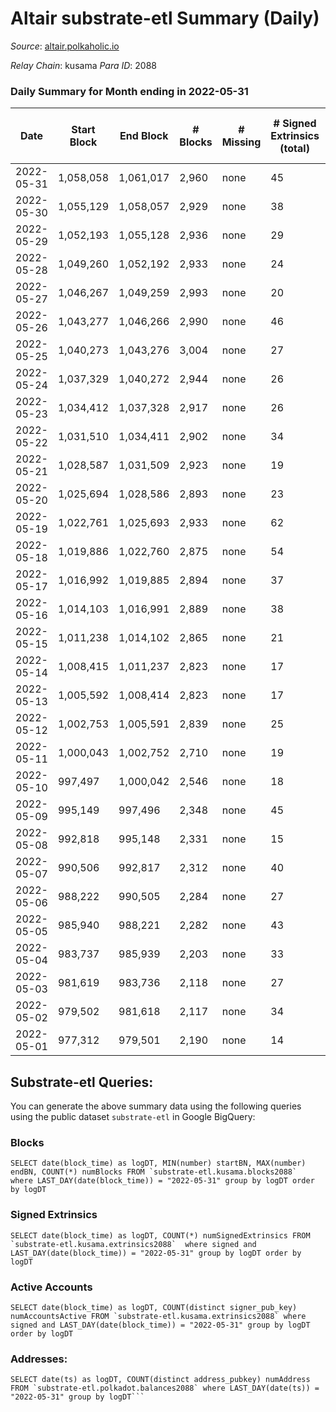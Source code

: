 # Altair substrate-etl Summary (Daily)

_Source_: [altair.polkaholic.io](https://altair.polkaholic.io)

*Relay Chain*: kusama
*Para ID*: 2088



### Daily Summary for Month ending in 2022-05-31


| Date | Start Block | End Block | # Blocks | # Missing | # Signed Extrinsics (total) | # Active Accounts | # Addresses with Balances | # Events | # Transfers | # XCM Transfers In | # XCM Transfers Out |
| ---- | ----------- | --------- | -------- | --------- | --------------------------- | ----------------- | ------------------------- | -------- | ----------- | ------------------ | ------------------- |
| 2022-05-31 | 1,058,058 | 1,061,017 | 2,960 | none  | 45 | 32 | 22,136 | 6,113 | 15 ($1,326.49) |   |   |
| 2022-05-30 | 1,055,129 | 1,058,057 | 2,929 | none  | 38 | 30 | 22,133 | 6,041 | 13 ($2,989.35) | 2 ($0.003) | 3 ($0.06) |
| 2022-05-29 | 1,052,193 | 1,055,128 | 2,936 | none  | 29 | 20 | 22,130 | 6,003 | 13 ($2,861.70) |   |   |
| 2022-05-28 | 1,049,260 | 1,052,192 | 2,933 | none  | 24 | 19 | 22,126 | 5,970 | 8 ($194.61) |   |   |
| 2022-05-27 | 1,046,267 | 1,049,259 | 2,993 | none  | 20 | 18 | 22,123 | 6,075 | 8 ($284.52) |   |   |
| 2022-05-26 | 1,043,277 | 1,046,266 | 2,990 | none  | 46 | 33 | 22,121 | 6,202 | 24 ($3,087.48) |   |   |
| 2022-05-25 | 1,040,273 | 1,043,276 | 3,004 | none  | 27 | 21 | 22,119 | 6,127 | 7 ($1,028.53) |   |   |
| 2022-05-24 | 1,037,329 | 1,040,272 | 2,944 | none  | 26 | 20 | 22,118 | 6,019 | 10 ($1,144.41) | 2 ($0.02) | 2 ($0.96) |
| 2022-05-23 | 1,034,412 | 1,037,328 | 2,917 | none  | 26 | 20 | 22,114 | 5,968 | 9 ($3,248.27) |   | 3  |
| 2022-05-22 | 1,031,510 | 1,034,411 | 2,902 | none  | 34 | 27 | 22,109 | 5,955 | 10 ($92.59) |   |   |
| 2022-05-21 | 1,028,587 | 1,031,509 | 2,923 | none  | 19 | 14 | 22,107 | 5,934 | 10 ($181.85) |   |   |
| 2022-05-20 | 1,025,694 | 1,028,586 | 2,893 | none  | 23 | 18 | 22,104 | 5,907 | 13 ($2,659.44) |   |   |
| 2022-05-19 | 1,022,761 | 1,025,693 | 2,933 | none  | 62 | 41 | 22,101 | 6,155 | 7 ($29.43) |   |   |
| 2022-05-18 | 1,019,886 | 1,022,760 | 2,875 | none  | 54 | 37 | 22,100 | 5,998 | 14 ($18,660.15) |   |   |
| 2022-05-17 | 1,016,992 | 1,019,885 | 2,894 | none  | 37 | 32 | 22,095 | 6,003 | 10 ($857.98) |   |   |
| 2022-05-16 | 1,014,103 | 1,016,991 | 2,889 | none  | 38 | 28 | 22,089 | 6,004 | 12 ($2,495.45) |   |   |
| 2022-05-15 | 1,011,238 | 1,014,102 | 2,865 | none  | 21 | 17 | 22,083 | 5,842 | 8 ($116.64) |   |   |
| 2022-05-14 | 1,008,415 | 1,011,237 | 2,823 | none  | 17 | 12 | 22,080 | 5,729 | 7 ($539.60) |   |   |
| 2022-05-13 | 1,005,592 | 1,008,414 | 2,823 | none  | 17 | 13 | 22,077 | 5,728 | 9 ($130.15) |   |   |
| 2022-05-12 | 1,002,753 | 1,005,591 | 2,839 | none  | 25 | 20 | 22,077 | 5,812 | 18 ($280.10) |   |   |
| 2022-05-11 | 1,000,043 | 1,002,752 | 2,710 | none  | 19 | 18 | 22,072 | 5,508 | 10 ($121.18) |   |   |
| 2022-05-10 | 997,497 | 1,000,042 | 2,546 | none  | 18 | 17 | 22,070 | 5,179 | 8 ($166.13) |   |   |
| 2022-05-09 | 995,149 | 997,496 | 2,348 | none  | 45 | 31 | 22,067 | 4,902 | 29 ($110,442.88) |   |   |
| 2022-05-08 | 992,818 | 995,148 | 2,331 | none  | 15 | 12 | 22,061 | 4,743 | 7 ($1,843.75) |   |   |
| 2022-05-07 | 990,506 | 992,817 | 2,312 | none  | 40 | 33 | 22,058 | 4,808 | 18 ($447.43) |   |   |
| 2022-05-06 | 988,222 | 990,505 | 2,284 | none  | 27 | 22 | 22,056 | 4,723 | 12 ($250.61) |   |   |
| 2022-05-05 | 985,940 | 988,221 | 2,282 | none  | 43 | 29 | 22,052 | 4,803 | 22 ($5,555.69) |   |   |
| 2022-05-04 | 983,737 | 985,939 | 2,203 | none  | 33 | 25 | 22,049 | 4,601 | 19 ($17,283.25) |   |   |
| 2022-05-03 | 981,619 | 983,736 | 2,118 | none  | 27 | 23 | 22,042 | 4,399 | 21 ($2,660.48) |   |   |
| 2022-05-02 | 979,502 | 981,618 | 2,117 | none  | 34 | 26 | 22,036 | 4,402 | 19 ($4,902.31) |   |   |
| 2022-05-01 | 977,312 | 979,501 | 2,190 | none  | 14 | 12 | 22,031 | 4,481 | 11 ($5,784.26) |   |   |

## Substrate-etl Queries:
You can generate the above summary data using the following queries using the public dataset `substrate-etl` in Google BigQuery:


### Blocks
```
SELECT date(block_time) as logDT, MIN(number) startBN, MAX(number) endBN, COUNT(*) numBlocks FROM `substrate-etl.kusama.blocks2088`  where LAST_DAY(date(block_time)) = "2022-05-31" group by logDT order by logDT
```


### Signed Extrinsics
```
SELECT date(block_time) as logDT, COUNT(*) numSignedExtrinsics FROM `substrate-etl.kusama.extrinsics2088`  where signed and LAST_DAY(date(block_time)) = "2022-05-31" group by logDT order by logDT
```


### Active Accounts
```
SELECT date(block_time) as logDT, COUNT(distinct signer_pub_key) numAccountsActive FROM `substrate-etl.kusama.extrinsics2088` where signed and LAST_DAY(date(block_time)) = "2022-05-31" group by logDT order by logDT
```


### Addresses:
```
SELECT date(ts) as logDT, COUNT(distinct address_pubkey) numAddress FROM `substrate-etl.polkadot.balances2088` where LAST_DAY(date(ts)) = "2022-05-31" group by logDT```


